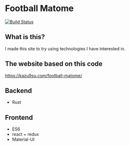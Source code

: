 # Football Matome

[![Build Status](https://travis-ci.org/kazu9su/football-matome.svg?branch=master)](https://travis-ci.org/kazu9su/football-matome)

## What is this?
I made this site to try using technologies I have interested in.

## The website based on this code
https://kazu9su.com/football-matome/

## Backend
* Rust

## Frontend
* ES6
* react + redux
* Material-UI
